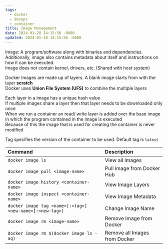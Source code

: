 ```yaml
---
tags:
  - docker
  - devops
  - container
title: Image Management
date: 2024-01-28 14:15:56 -0600
updated: 2024-01-28 14:15:56 -0600
---
```


Image: A program/software along with binaries and dependencies. Additionally, image also contains metadata about itself and instructions on how it can be executed.  
Image does not contain kernel, drivers, etc. (Shared with host system)

Docker Images are made up of layers. A blank image starts from with the layer **scratch**  
Docker uses **Union File System (UFS)** to combine the multiple layers

Each layer in a image has a unique hash value  
If multiple images share a layer then that layer needs to be downloaded only once  
When we run a container an read/ write layer is added over the base image in which the program contained in the image is executed  
Because of this the image that is used for creating the container is never modified

Tag specifies the version of the container to be used. Default tag is `latest`

| Command                                                  | Description                   |
| :------------------------------------------------------- | :---------------------------- |
| `docker image ls`                                        | View all Images               |
| `docker image pull <image-name>`                         | Pull image from Docker Hub    |
| `docker image history <container-name>`                  | View Image Layers             |
| `docker image inspect <container-name>`                  | View Image Metadata           |
| `docker image tag <name>[:<tag>] <new-name>[:<new-tag>]` | Change Image Name             |
| `docker image rm <image-name>`                           | Remove Image from Docker      |
| `docker image rm $(docker image ls -aq)`                 | Remove all Images from Docker |
